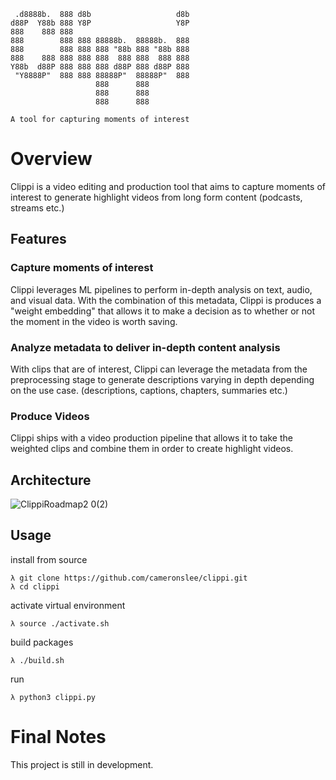 ```
 .d8888b.  888 d8b                   d8b 
d88P  Y88b 888 Y8P                   Y8P 
888    888 888                           
888        888 888 88888b.  88888b.  888 
888        888 888 888 "88b 888 "88b 888 
888    888 888 888 888  888 888  888 888 
Y88b  d88P 888 888 888 d88P 888 d88P 888 
 "Y8888P"  888 888 88888P"  88888P"  888 
                   888      888          
                   888      888          
                   888      888          

A tool for capturing moments of interest
```

# Overview
Clippi is a video editing and production tool that aims to capture moments of interest to generate highlight videos from long form content (podcasts, streams etc.)

## Features
### Capture moments of interest
Clippi leverages ML pipelines to perform in-depth analysis on text, audio, and visual data. With the combination of this metadata, Clippi is produces a "weight embedding" that allows it to make a decision as to whether or not the moment in the video is worth saving.

### Analyze metadata to deliver in-depth content analysis
With clips that are of interest, Clippi can leverage the metadata from the preprocessing stage to generate descriptions varying in depth depending on the use case. (descriptions, captions, chapters, summaries etc.)

### Produce Videos
Clippi ships with a video production pipeline that allows it to take the weighted clips and combine them in order to create highlight videos. 

## Architecture
![ClippiRoadmap2 0(2)](https://github.com/cameronslee/clippi/assets/29127398/65af2420-c74d-4221-ab82-b5db808462f1)


## Usage
install from source
```
λ git clone https://github.com/cameronslee/clippi.git
λ cd clippi
```

activate virtual environment
```
λ source ./activate.sh
```

build packages
```
λ ./build.sh
```

run
```
λ python3 clippi.py 
```

# Final Notes
This project is still in development. 
